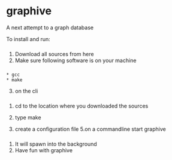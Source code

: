 # graphive
A next attempt to a graph database<br>

To install and run:
###
  1. Download all sources from here
  2. Make sure following software is on your machine
  ###
    * gcc
    * make

  3. on the cli
###
1. cd to the location where you downloaded the sources
2. type make

4. create a configuration file
5.on a commandline start graphive
###
1. It will spawn into the background
3. Have fun with graphive

